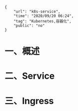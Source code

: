 ```
{
    "url": "k8s-service",
    "time": "2020/09/20 06:24",
    "tag": "Kubernetes,容器化",
    "public": "no"
}
```

# 一、概述



# 二、Service



# 三、Ingress